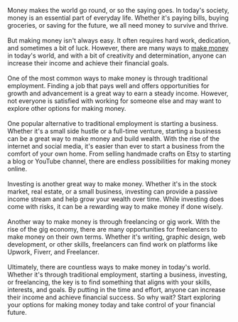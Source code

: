 <p>Money makes the world go round, or so the saying goes. In today's society, money is an essential part of everyday life. Whether it's paying bills, buying groceries, or saving for the future, we all need money to survive and thrive. <br /><br />But making money isn't always easy. It often requires hard work, dedication, and sometimes a bit of luck. However, there are many ways to <a href="https://github.com/2000-free-money-cash-bfghrt">make money</a> in today's world, and with a bit of creativity and determination, anyone can increase their income and achieve their financial goals. <br /><br />One of the most common ways to make money is through traditional employment. Finding a job that pays well and offers opportunities for growth and advancement is a great way to earn a steady income. However, not everyone is satisfied with working for someone else and may want to explore other options for making money. <br /><br />One popular alternative to traditional employment is starting a business. Whether it's a small side hustle or a full-time venture, starting a business can be a great way to make money and build wealth. With the rise of the internet and social media, it's easier than ever to start a business from the comfort of your own home. From selling handmade crafts on Etsy to starting a blog or YouTube channel, there are endless possibilities for making money online. <br /><br />Investing is another great way to make money. Whether it's in the stock market, real estate, or a small business, investing can provide a passive income stream and help grow your wealth over time. While investing does come with risks, it can be a rewarding way to make money if done wisely. <br /><br />Another way to make money is through freelancing or gig work. With the rise of the gig economy, there are many opportunities for freelancers to make money on their own terms. Whether it's writing, graphic design, web development, or other skills, freelancers can find work on platforms like Upwork, Fiverr, and Freelancer. <br /><br />Ultimately, there are countless ways to make money in today's world. Whether it's through traditional employment, starting a business, investing, or freelancing, the key is to find something that aligns with your skills, interests, and goals. By putting in the time and effort, anyone can increase their income and achieve financial success. So why wait? Start exploring your options for making money today and take control of your financial future.</p>
